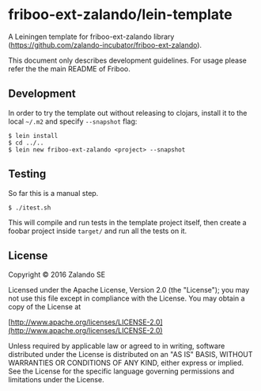 # friboo-ext-zalando/lein-template

A Leiningen template for friboo-ext-zalando library (https://github.com/zalando-incubator/friboo-ext-zalando).

This document only describes development guidelines. For usage please refer the the main README of Friboo.

## Development

In order to try the template out without releasing to clojars, install it to the local `~/.m2` and specify `--snapshot` flag:

```
$ lein install
$ cd ../..
$ lein new friboo-ext-zalando <project> --snapshot
```

## Testing

So far this is a manual step.

```
$ ./itest.sh
```

This will compile and run tests in the template project itself, then create a foobar project inside `target/` and run all the tests on it.

## License

Copyright © 2016 Zalando SE

Licensed under the Apache License, Version 2.0 (the "License");
you may not use this file except in compliance with the License.
You may obtain a copy of the License at

   [http://www.apache.org/licenses/LICENSE-2.0](http://www.apache.org/licenses/LICENSE-2.0)

Unless required by applicable law or agreed to in writing, software
distributed under the License is distributed on an "AS IS" BASIS,
WITHOUT WARRANTIES OR CONDITIONS OF ANY KIND, either express or implied.
See the License for the specific language governing permissions and
limitations under the License.
